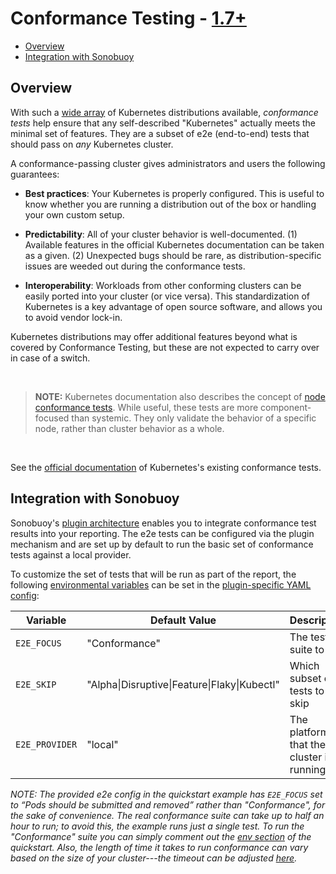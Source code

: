 # Conformance Testing - [1.7+][10]

* [Overview][0]
* [Integration with Sonobuoy][1]

## Overview

With such a [wide array][2] of Kubernetes distributions available, *conformance tests* help ensure that any self-described "Kubernetes" actually meets the minimal set of features. They are a subset of e2e (end-to-end) tests that should pass on *any* Kubernetes cluster.

A conformance-passing cluster gives administrators and users the following guarantees:
* **Best practices**: Your Kubernetes is properly configured. This is useful to know whether you are running a distribution out of the box or handling your own custom setup.

* **Predictability**: All of your cluster behavior is well-documented. (1) Available features in the official Kubernetes documentation can be taken as a given. (2) Unexpected bugs should be rare, as distribution-specific issues are weeded out during the conformance tests.

* **Interoperability**: Workloads from other conforming clusters can be easily ported into your cluster (or vice versa). This standardization of Kubernetes is a key advantage of open source software, and allows you to avoid vendor lock-in.

Kubernetes distributions may offer additional features beyond what is covered by Conformance Testing, but these are not expected to carry over in case of a switch.

<br>

> **NOTE:** Kubernetes documentation also describes the concept of [node conformance tests][3]. While useful, these tests are more component-focused than systemic. They only validate the behavior of a specific node, rather than cluster behavior as a whole.

<br>

See the [official documentation][4] of Kubernetes's existing conformance tests.

## Integration with Sonobuoy

Sonobuoy's [plugin architecture][5] enables you to integrate conformance test results into your reporting.  The e2e tests can be configured via the plugin mechanism and are set up by default to run the basic set of conformance tests against a local provider.

To customize the set of tests that will be run as part of the report, the following [environmental variables][6] can be set in the [plugin-specific YAML config][7]:

| Variable | Default Value | Description |
|---|---|---|
| `E2E_FOCUS` | "Conformance" | The test suite to run |
| `E2E_SKIP` | "Alpha&#124;Disruptive&#124;Feature&#124;Flaky&#124;Kubectl" | Which subset of tests to skip |
| `E2E_PROVIDER` | "local" | The platform that the cluster is running on |

*NOTE: The provided e2e config in the quickstart example has `E2E_FOCUS` set to “Pods should be submitted and removed” rather than "Conformance", for the sake of convenience. The real conformance suite can take up to half an hour to run; to avoid this, the example runs just a single test. To run the "Conformance" suite you can simply comment out the [env section][8] of the quickstart.  Also, the length of time it takes to run conformance can vary based on the size of your cluster---the timeout can be adjusted [here][9].*

[0]: #overview
[1]: #integration-with-sonobuoy
[2]: https://docs.google.com/spreadsheets/d/1LxSqBzjOxfGx3cmtZ4EbB_BGCxT_wlxW_xgHVVa23es/edit#gid=0
[3]: https://kubernetes.io/docs/admin/node-conformance/
[4]: https://github.com/kubernetes/community/blob/master/contributors/devel/e2e-tests.md#conformance-tests
[5]: plugins.md
[6]: https://github.com/heptio/sonobuoy/blob/master/build/Dockerfile
[7]: https://github.com/heptio/sonobuoy/blob/master/plugins.d/e2e.yaml
[8]: https://github.com/heptio/sonobuoy/blob/master/examples/quickstart/10-configmaps.yaml#L185
[9]: https://github.com/heptio/sonobuoy/blob/master/examples/quickstart/10-configmaps.yaml#L71
[10]: https://github.com/kubernetes/kubernetes/issues/49313
